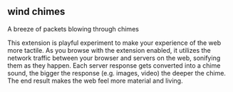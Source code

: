 ## wind chimes

A breeze of packets blowing through chimes

This extension is playful experiment to make your experience of the web more tactile. As you browse with the extension enabled, it utilizes the network traffic between your browser and servers on the web, sonifying them as they happen. Each server response gets converted into a chime sound, the bigger the response (e.g. images, video) the deeper the chime. The end result makes the web feel more material and living.

